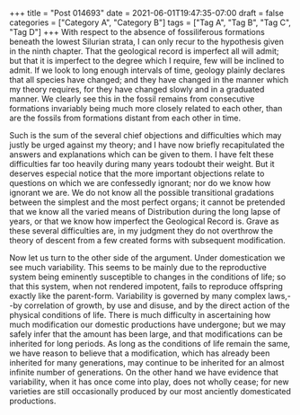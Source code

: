 +++
title = "Post 014693"
date = 2021-06-01T19:47:35-07:00
draft = false
categories = ["Category A", "Category B"]
tags = ["Tag A", "Tag B", "Tag C", "Tag D"]
+++
With respect to the absence of fossiliferous formations beneath the lowest Silurian strata, I can only recur to the hypothesis given in the ninth chapter. That the geological record is imperfect all will admit; but that it is imperfect to the degree which I require, few will be inclined to admit. If we look to long enough intervals of time, geology plainly declares that all species have changed; and they have changed in the manner which my theory requires, for they have changed slowly and in a graduated manner. We clearly see this in the fossil remains from consecutive formations invariably being much more closely related to each other, than are the fossils from formations distant from each other in time.

Such is the sum of the several chief objections and difficulties which may justly be urged against my theory; and I have now briefly recapitulated the answers and explanations which can be given to them. I have felt these difficulties far too heavily during many years todoubt their weight. But it deserves especial notice that the more important objections relate to questions on which we are confessedly ignorant; nor do we know how ignorant we are. We do not know all the possible transitional gradations between the simplest and the most perfect organs; it cannot be pretended that we know all the varied means of Distribution during the long lapse of years, or that we know how imperfect the Geological Record is. Grave as these several difficulties are, in my judgment they do not overthrow the theory of descent from a few created forms with subsequent modification.

Now let us turn to the other side of the argument. Under domestication we see much variability. This seems to be mainly due to the reproductive system being eminently susceptible to changes in the conditions of life; so that this system, when not rendered impotent, fails to reproduce offspring exactly like the parent-form. Variability is governed by many complex laws,--by correlation of growth, by use and disuse, and by the direct action of the physical conditions of life. There is much difficulty in ascertaining how much modification our domestic productions have undergone; but we may safely infer that the amount has been large, and that modifications can be inherited for long periods. As long as the conditions of life remain the same, we have reason to believe that a modification, which has already been inherited for many generations, may continue to be inherited for an almost infinite number of generations. On the other hand we have evidence that variability, when it has once come into play, does not wholly cease; for new varieties are still occasionally produced by our most anciently domesticated productions.
